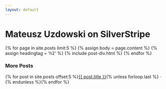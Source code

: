 ```yaml
---
layout: default
---
```

<h1>Mateusz Uzdowski on SilverStripe</h1>
{% for page in site.posts limit:5 %}
{% assign body = page.content %}
{% assign headingtag = 'h2' %}
{% include post-div.html %}
{% endfor %}
<div class="related">
	<h3>More Posts</h3>
	<p>{% for post in site.posts offset:5 %}<a href="{{ site.url }}{{ post.url }}">{{ post.title }}</a>{% unless forloop.last %} &middot; {% endunless %}{% endfor %}</p>
</div>
